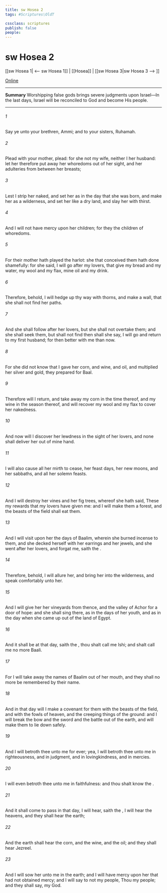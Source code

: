 ```yaml
---
title: sw Hosea 2
tags: #Scriptures\OldT

cssclass: scriptures
publish: false
people:
---
```


# sw Hosea 2
[[sw Hosea 1| <-- sw Hosea 1]] | [[Hosea]] | [[sw Hosea 3|sw Hosea 3 --> ]]

[Online](https://churchofjesuschrist.org/study/scriptures/ot/hosea/2?lang=eng)

---
__Summary__
Worshipping false gods brings severe judgments upon Israel—In the last days, Israel will be reconciled to God and become His people.

---
###### 1 
Say ye unto your brethren, Ammi; and to your sisters, Ruhamah.

###### 2 
Plead with your mother, plead: for she  not my wife, neither  I her husband: let her therefore put away her whoredoms out of her sight, and her adulteries from between her breasts;

###### 3 
Lest I strip her naked, and set her as in the day that she was born, and make her as a wilderness, and set her like a dry land, and slay her with thirst.

###### 4 
And I will not have mercy upon her children; for they  the children of whoredoms.

###### 5 
For their mother hath played the harlot: she that conceived them hath done shamefully: for she said, I will go after my lovers, that give  my bread and my water, my wool and my flax, mine oil and my drink.

###### 6 
Therefore, behold, I will hedge up thy way with thorns, and make a wall, that she shall not find her paths.

###### 7 
And she shall follow after her lovers, but she shall not overtake them; and she shall seek them, but shall not find  then shall she say, I will go and return to my first husband; for then  better with me than now.

###### 8 
For she did not know that I gave her corn, and wine, and oil, and multiplied her silver and gold,  they prepared for Baal.

###### 9 
Therefore will I return, and take away my corn in the time thereof, and my wine in the season thereof, and will recover my wool and my flax  to cover her nakedness.

###### 10 
And now will I discover her lewdness in the sight of her lovers, and none shall deliver her out of mine hand.

###### 11 
I will also cause all her mirth to cease, her feast days, her new moons, and her sabbaths, and all her solemn feasts.

###### 12 
And I will destroy her vines and her fig trees, whereof she hath said, These  my rewards that my lovers have given me: and I will make them a forest, and the beasts of the field shall eat them.

###### 13 
And I will visit upon her the days of Baalim, wherein she burned incense to them, and she decked herself with her earrings and her jewels, and she went after her lovers, and forgat me, saith the .

###### 14 
Therefore, behold, I will allure her, and bring her into the wilderness, and speak comfortably unto her.

###### 15 
And I will give her her vineyards from thence, and the valley of Achor for a door of hope: and she shall sing there, as in the days of her youth, and as in the day when she came up out of the land of Egypt.

###### 16 
And it shall be at that day, saith the ,  thou shalt call me Ishi; and shalt call me no more Baali.

###### 17 
For I will take away the names of Baalim out of her mouth, and they shall no more be remembered by their name.

###### 18 
And in that day will I make a covenant for them with the beasts of the field, and with the fowls of heaven, and  the creeping things of the ground: and I will break the bow and the sword and the battle out of the earth, and will make them to lie down safely.

###### 19 
And I will betroth thee unto me for ever; yea, I will betroth thee unto me in righteousness, and in judgment, and in lovingkindness, and in mercies.

###### 20 
I will even betroth thee unto me in faithfulness: and thou shalt know the .

###### 21 
And it shall come to pass in that day, I will hear, saith the , I will hear the heavens, and they shall hear the earth;

###### 22 
And the earth shall hear the corn, and the wine, and the oil; and they shall hear Jezreel.

###### 23 
And I will sow her unto me in the earth; and I will have mercy upon her that had not obtained mercy; and I will say to  not my people, Thou  my people; and they shall say,  my God.

